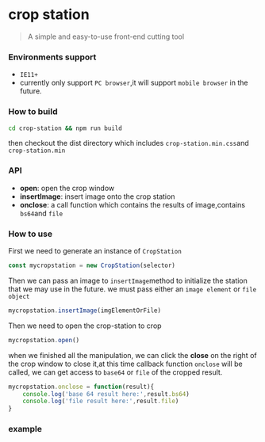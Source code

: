 # crop station
> A simple and easy-to-use front-end cutting tool

### Environments support

- `IE11+`
- currently only support `PC browser`,it will support `mobile browser` in the future.
### How to build
```bash
cd crop-station && npm run build
```
then checkout the dist directory which includes `crop-station.min.css`and `crop-station.min`

### API
- **open**: open the crop window
- **insertImage**: insert image onto the crop station
- **onclose**: a call function which contains the results of image,contains `bs64`and `file` 
### How to use

First we need to generate an instance of `CropStation`

```javascript
const mycropstation = new CropStation(selector)
```

Then we can pass an image to `insertImage`method to initialize the station that we may use in the future.
we must pass either an `image element` or `file object`

```javascript
mycropstation.insertImage(imgElementOrFile)
```

Then we need to open the crop-station to crop

```javascript
mycropstation.open()
```

when we finished all the manipulation, we can click the **close** on the right of the crop window to close it,at this time callback function `onclose` will be called, we can get access to `base64` or `file` of the cropped result.  

```javascript
mycropstation.onclose = function(result){
    console.log('base 64 result here:',result.bs64)
    console.log('file result here:',result.file)
}

```
### example
